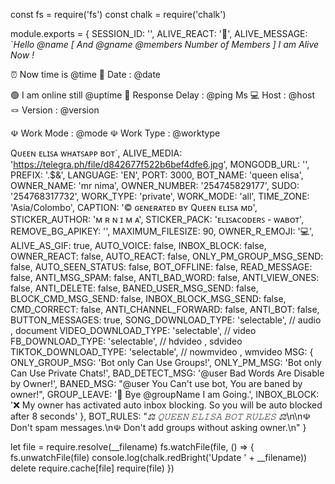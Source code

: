 const fs = require('fs')
const chalk = require('chalk')

module.exports = {
  SESSION_ID: '',
  ALIVE_REACT: '👋',
  ALIVE_MESSAGE: `*Hello @name [ And @gname @members Number of Members ] I am Alive Now !*

⏰ Now time is @time
📅 Date : @date

🟢 I am online still @uptime
🔄 Response Delay : @ping Ms
💻 Host : @host
🪢 Version : @version

☫ Work Mode : @mode
☫ Work Type : @worktype

Qᴜᴇᴇɴ ᴇʟɪꜱᴀ ᴡʜᴀᴛꜱᴀᴘᴘ ʙᴏᴛ`,
  ALIVE_MEDIA: 'https://telegra.ph/file/d842677f522b6bef4dfe6.jpg',
  MONGODB_URL: '', 
  PREFIX: '.$&',
  LANGUAGE: 'EN',
  PORT: 3000,
  BOT_NAME: 'queen elisa',
  OWNER_NAME: 'mr nima',
  OWNER_NUMBER: '254745829177',
  SUDO: '254768317732',
  WORK_TYPE: 'private',
  WORK_MODE: 'all',
  TIME_ZONE: 'Asia/Colombo',
  CAPTION: '© ɢᴇɴᴇʀᴀᴛᴇᴅ ʙʏ Qᴜᴇᴇɴ ᴇʟɪꜱᴀ ᴍᴅ',
  STICKER_AUTHOR: 'ᴍ ʀ  ɴ ɪ ᴍ ᴀ',
  STICKER_PACK: 'ᴇʟɪꜱᴀᴄᴏᴅᴇʀꜱ - ᴡᴀʙᴏᴛ',
  REMOVE_BG_APIKEY: '',
  MAXIMUM_FILESIZE: 90,
  OWNER_R_EMOJI: '💻',
  ALIVE_AS_GIF: true,
  AUTO_VOICE: false,
  INBOX_BLOCK: false,
  OWNER_REACT: false,
  AUTO_REACT: false,
  ONLY_PM_GROUP_MSG_SEND: false,
  AUTO_SEEN_STATUS: false,
  BOT_OFFLINE: false,
  READ_MESSAGE: false,
  ANTI_MSG_SPAM: false,
  ANTI_BAD_WORD: false,
  ANTI_VIEW_ONES: false,
  ANTI_DELETE: false,
  BANED_USER_MSG_SEND: false,
  BLOCK_CMD_MSG_SEND: false,
  INBOX_BLOCK_MSG_SEND: false,
  CMD_CORRECT: false,
  ANTI_CHANNEL_FORWARD: false,
  ANTI_BOT: false,
  BUTTON_MESSAGES: true,
  SONG_DOWNLOAD_TYPE: 'selectable', // audio , document
  VIDEO_DOWNLOAD_TYPE: 'selectable', // video
  FB_DOWNLOAD_TYPE: 'selectable', // hdvideo , sdvideo
  TIKTOK_DOWNLOAD_TYPE: 'selectable', // nowmvideo , wmvideo
  MSG: {
    ONLY_GROUP_MSG: 'Bot only Can Use Groups!',
    ONLY_PM_MSG: 'Bot only Can Use Private Chats!',
    BAD_DETECT_MSG: '@user Bad Words Are Disable by Owner!',
    BANED_MSG: "@user You Can't use bot, You are baned by owner!",
    GROUP_LEAVE: '👋 Bye @groupName I am Going.',
    INBOX_BLOCK:
      '❌ My owner has activated auto inbox blocking. So you will be auto blocked after 8 seconds'
  },
  BOT_RULES:
    "*⚖️ 𝚀𝚄𝙴𝙴𝙽 𝙴𝙻𝙸𝚂𝙰 𝙱𝙾𝚃 𝚁𝚄𝙻𝙴𝚂 ⚖️*\n\n☫ Don't spam messages.\n☫ Don't add groups without asking owner.\n"
}

let file = require.resolve(__filename)
fs.watchFile(file, () => {
  fs.unwatchFile(file)
  console.log(chalk.redBright('Update ' + __filename))
  delete require.cache[file]
  require(file)
})
